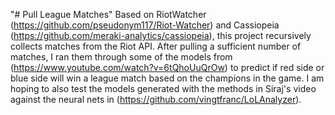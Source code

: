 "# Pull League Matches" 
Based on RiotWatcher (https://github.com/pseudonym117/Riot-Watcher) and Cassiopeia (https://github.com/meraki-analytics/cassiopeia), this project recursively collects matches from the Riot API.
After pulling a sufficient number of matches, I ran them through some of the models from (https://www.youtube.com/watch?v=6tQhoUuQrOw) to predict if red side or blue side will win a league match based on the champions in the game. I am hoping to also test the models generated with the methods in Siraj's video against the neural nets in (https://github.com/vingtfranc/LoLAnalyzer).
